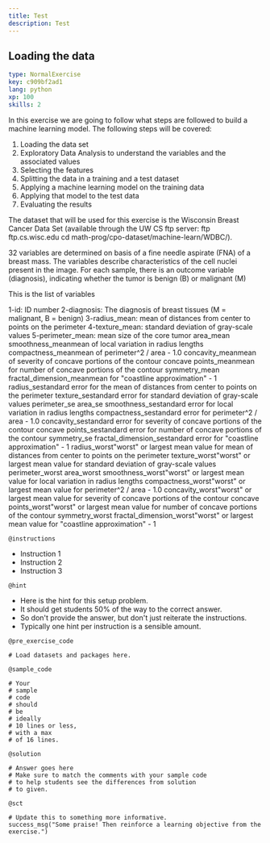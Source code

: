 ```yaml
---
title: Test
description: Test
---
```


## Loading the data

```yaml
type: NormalExercise
key: c909bf2ad1
lang: python
xp: 100
skills: 2
```

In this exercise we are going to follow what steps are followed to build a machine learning model. The following steps will be covered:

1. Loading the data set
2. Exploratory Data Analysis to understand the variables and the associated values
3. Selecting the features
4. Splitting the data in a training and a test dataset
5. Applying a machine learning model on the training data
6. Applying that model to the test data
7. Evaluating the results

The dataset that will be used for this exercise is the Wisconsin Breast Cancer Data Set (available through the UW CS ftp server: ftp ftp.cs.wisc.edu cd math-prog/cpo-dataset/machine-learn/WDBC/). 

32 variables are determined on basis of a fine needle aspirate (FNA) of a breast mass. The variables describe characteristics of the cell nuclei present in the image. For each sample, there is an outcome variable (diagnosis), indicating whether the tumor is benign (B) or malignant (M)

This is the list of variables

1-id: ID number
2-diagnosis: The diagnosis of breast tissues (M = malignant, B = benign)
3-radius_mean: mean of distances from center to points on the perimeter
4-texture_mean: standard deviation of gray-scale values
5-perimeter_mean: mean size of the core tumor
area_mean
smoothness_meanmean of local variation in radius lengths
compactness_meanmean of perimeter^2 / area - 1.0
concavity_meanmean of severity of concave portions of the contour
concave points_meanmean for number of concave portions of the contour
symmetry_mean
fractal_dimension_meanmean for "coastline approximation" - 1
radius_sestandard error for the mean of distances from center to points on the perimeter
texture_sestandard error for standard deviation of gray-scale values
perimeter_se
area_se
smoothness_sestandard error for local variation in radius lengths
compactness_sestandard error for perimeter^2 / area - 1.0
concavity_sestandard error for severity of concave portions of the contour
concave points_sestandard error for number of concave portions of the contour
symmetry_se
fractal_dimension_sestandard error for "coastline approximation" - 1
radius_worst"worst" or largest mean value for mean of distances from center to points on the perimeter
texture_worst"worst" or largest mean value for standard deviation of gray-scale values
perimeter_worst
area_worst
smoothness_worst"worst" or largest mean value for local variation in radius lengths
compactness_worst"worst" or largest mean value for perimeter^2 / area - 1.0
concavity_worst"worst" or largest mean value for severity of concave portions of the contour
concave points_worst"worst" or largest mean value for number of concave portions of the contour
symmetry_worst
fractal_dimension_worst"worst" or largest mean value for "coastline approximation" - 1

`@instructions`
- Instruction 1
- Instruction 2
- Instruction 3

`@hint`
- Here is the hint for this setup problem. 
- It should get students 50% of the way to the correct answer.
- So don't provide the answer, but don't just reiterate the instructions.
- Typically one hint per instruction is a sensible amount.

`@pre_exercise_code`
```{python}
# Load datasets and packages here.
```

`@sample_code`
```{python}
# Your
# sample
# code
# should
# be
# ideally
# 10 lines or less,
# with a max
# of 16 lines.
```

`@solution`
```{python}
# Answer goes here
# Make sure to match the comments with your sample code
# to help students see the differences from solution
# to given.
```

`@sct`
```{python}
# Update this to something more informative.
success_msg("Some praise! Then reinforce a learning objective from the exercise.")
```

